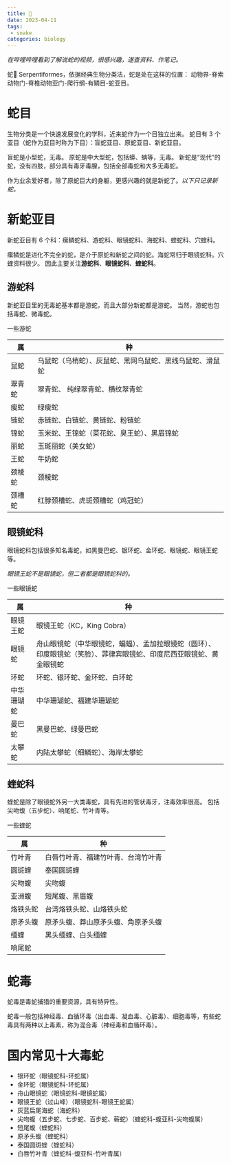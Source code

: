 ```yaml
---
title: 🐍
date: 2023-04-11
tags:
 - snake
categories: biology
---
```


*在哔哩哔哩看到了解说蛇的视频，很感兴趣，遂查资料、作笔记。*

蛇🐍 Serpentiformes，依据经典生物分类法，蛇是处在这样的位置：
动物界-脊索动物门-脊椎动物亚门-爬行纲-有鳞目-蛇亚目。


<!--more-->

# 蛇目

生物分类是一个快速发展变化的学科，近来蛇作为一个目独立出来。
蛇目有 3 个亚目（蛇作为亚目时称为下目）：盲蛇亚目、原蛇亚目、新蛇亚目。

盲蛇是小型蛇，无毒。
原蛇是中大型蛇，包括蟒、蚺等，无毒。
新蛇是“现代”的蛇，没有四肢，部分具有毒牙毒腺，包括全部毒蛇和大多无毒蛇。

作为业余爱好者，除了原蛇巨大的身躯，更感兴趣的就是新蛇了。*以下只记录新蛇。*

# 新蛇亚目

新蛇亚目有 6 个科：瘰鳞蛇科、游蛇科、眼镜蛇科、海蛇科、蝰蛇科、穴蝰科。

瘰鳞蛇是进化不完全的蛇，是介于原蛇和新蛇之间的蛇。海蛇常归于眼镜蛇科。穴蝰资料很少。
因此主要关注**游蛇科**、**眼镜蛇科**、**蝰蛇科**。

## 游蛇科

新蛇亚目里的无毒蛇基本都是游蛇，而且大部分新蛇都是游蛇。
当然，游蛇也包括毒蛇、微毒蛇。

一些游蛇

| 属|种|
|--|--|
|鼠蛇|乌鼠蛇（乌梢蛇）、灰鼠蛇、黑网乌鼠蛇、黑线乌鼠蛇、滑鼠蛇|
|翠青蛇| 翠青蛇、 纯绿翠青蛇、横纹翠青蛇|
|瘦蛇| 绿瘦蛇|
|链蛇|赤链蛇、白链蛇、黄链蛇、粉链蛇|
|锦蛇|玉米蛇、王锦蛇（菜花蛇、臭王蛇）、黑眉锦蛇|
|丽蛇| 玉斑丽蛇（美女蛇）|
|王蛇|  牛奶蛇|
|颈棱蛇|  颈棱蛇|
|颈槽蛇|  红脖颈槽蛇、虎斑颈槽蛇（鸡冠蛇）|


## 眼镜蛇科

眼镜蛇科包括很多知名毒蛇，如黑曼巴蛇、银环蛇、金环蛇、眼镜蛇、眼镜王蛇等。

*眼镜王蛇不是眼镜蛇，但二者都是眼镜蛇科的。*

一些眼镜蛇

| 属|种|
|--|--|
|眼镜王蛇|  眼镜王蛇（KC，King Cobra）|
|眼镜蛇|舟山眼镜蛇（中华眼镜蛇，蝙蝠）、孟加拉眼镜蛇（圆环）、印度眼镜蛇（笑脸）、菲律宾眼镜蛇、印度尼西亚眼镜蛇、黄金眼镜蛇|
|环蛇|环蛇、银环蛇、金环蛇、白环蛇|
|中华珊瑚蛇|中华珊瑚蛇、福建华珊瑚蛇|
|曼巴蛇| 黑曼巴蛇、绿曼巴蛇|
|太攀蛇| 内陆太攀蛇（细鳞蛇）、海岸太攀蛇|

## 蝰蛇科

蝰蛇是除了眼镜蛇外另一大类毒蛇，具有先进的管状毒牙，注毒效率很高。
包括尖吻蝮（五步蛇）、响尾蛇、竹叶青等。

一些蝰蛇

| 属|种|
|--|--|
|竹叶青|白唇竹叶青、福建竹叶青、台湾竹叶青|
|圆斑蝰|  泰国圆斑蝰|
|尖吻蝮|  尖吻蝮|
|亚洲蝮|   短尾蝮、黑眉蝮|
|烙铁头蛇| 台湾烙铁头蛇、山烙铁头蛇|
|原矛头蝮| 原矛头蝮、莽山原矛头蝮、角原矛头蝮|
|缅蝰| 黑头缅蝰、白头缅蝰|
|响尾蛇||

# 蛇毒

蛇毒是毒蛇捕猎的重要资源，具有特异性。

蛇毒一般包括神经毒、血循环毒（出血毒、凝血毒、心脏毒）、细胞毒等，有些蛇毒具有两种以上毒素，称为混合毒（神经毒和血循环毒）。

# 国内常见十大毒蛇

*   银环蛇（眼镜蛇科-环蛇属）
*   金环蛇（眼镜蛇科-环蛇属）
*   舟山眼镜蛇（眼镜蛇科-眼镜蛇属）
*   眼镜王蛇（过山峰）（眼镜蛇科-眼镜王蛇属）
*   灰蓝扁尾海蛇（海蛇科）
*   尖吻蝮（五步蛇、七步蛇、百步蛇、蕲蛇）（蝰蛇科-蝮亚科-尖吻蝮属）
*   短尾蝮（蝰蛇科）
*   原矛头蝮（蝰蛇科）
*   泰国圆斑蝰（蝰蛇科）
*   白唇竹叶青（蝰蛇科-蝮亚科-竹叶青属）
